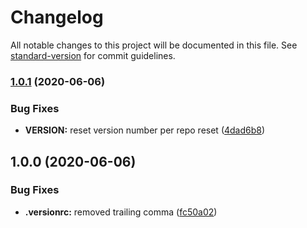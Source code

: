 # Changelog

All notable changes to this project will be documented in this file. See [standard-version](https://github.com/conventional-changelog/standard-version) for commit guidelines.

### [1.0.1](https://github.com/lunaris-studios/lunaris-pkgs/compare/v1.0.0...v1.0.1) (2020-06-06)


### Bug Fixes

* **VERSION:** reset version number per repo reset ([4dad6b8](https://github.com/lunaris-studios/lunaris-pkgs/commit/4dad6b8f50c310378396ded9765d45107ae18943))

## 1.0.0 (2020-06-06)


### Bug Fixes

* **.versionrc:** removed trailing comma ([fc50a02](https://github.com/lunaris-studios/lunaris-pkgs/commit/fc50a02694658dd6e673944c6546aeb8789c5b04))
